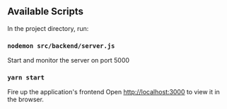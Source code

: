 
## Available Scripts

In the project directory, run:

### `nodemon src/backend/server.js`

Start and monitor the server on port 5000


### `yarn start`

Fire up the application's frontend
Open [http://localhost:3000](http://localhost:3000) to view it in the browser.

